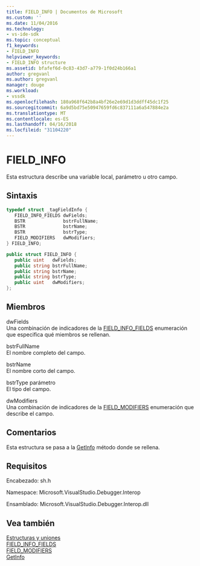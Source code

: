 ```yaml
---
title: FIELD_INFO | Documentos de Microsoft
ms.custom: ''
ms.date: 11/04/2016
ms.technology:
- vs-ide-sdk
ms.topic: conceptual
f1_keywords:
- FIELD_INFO
helpviewer_keywords:
- FIELD_INFO structure
ms.assetid: bfafef6d-0c83-43d7-a779-1f0d24b166a1
author: gregvanl
ms.author: gregvanl
manager: douge
ms.workload:
- vssdk
ms.openlocfilehash: 180a968f642b8a4bf26e2e69d1d3ddff45dc1f25
ms.sourcegitcommit: 6a9d5bd75e50947659fd6c837111a6a547884e2a
ms.translationtype: MT
ms.contentlocale: es-ES
ms.lasthandoff: 04/16/2018
ms.locfileid: "31104220"
---
```

# <a name="fieldinfo"></a>FIELD_INFO
Esta estructura describe una variable local, parámetro u otro campo.  
  
## <a name="syntax"></a>Sintaxis  
  
```cpp  
typedef struct _tagFieldInfo {   
   FIELD_INFO_FIELDS dwFields;  
   BSTR              bstrFullName;  
   BSTR              bstrName;  
   BSTR              bstrType;  
   FIELD_MODIFIERS   dwModifiers;  
} FIELD_INFO;  
```  
  
```csharp  
public struct FIELD_INFO {  
   public uint   dwFields;  
   public string bstrFullName;  
   public string bstrName;  
   public string bstrType;  
   public uint   dwModifiers;  
};  
```  
  
## <a name="members"></a>Miembros  
 dwFields  
 Una combinación de indicadores de la [FIELD_INFO_FIELDS](../../../extensibility/debugger/reference/field-info-fields.md) enumeración que especifica qué miembros se rellenan.  
  
 bstrFullName  
 El nombre completo del campo.  
  
 bstrName  
 El nombre corto del campo.  
  
 bstrType parámetro  
 El tipo del campo.  
  
 dwModifiers  
 Una combinación de indicadores de la [FIELD_MODIFIERS](../../../extensibility/debugger/reference/field-modifiers.md) enumeración que describe el campo.  
  
## <a name="remarks"></a>Comentarios  
 Esta estructura se pasa a la [GetInfo](../../../extensibility/debugger/reference/idebugfield-getinfo.md) método donde se rellena.  
  
## <a name="requirements"></a>Requisitos  
 Encabezado: sh.h  
  
 Namespace: Microsoft.VisualStudio.Debugger.Interop  
  
 Ensamblado: Microsoft.VisualStudio.Debugger.Interop.dll  
  
## <a name="see-also"></a>Vea también  
 [Estructuras y uniones](../../../extensibility/debugger/reference/structures-and-unions.md)   
 [FIELD_INFO_FIELDS](../../../extensibility/debugger/reference/field-info-fields.md)   
 [FIELD_MODIFIERS](../../../extensibility/debugger/reference/field-modifiers.md)   
 [GetInfo](../../../extensibility/debugger/reference/idebugfield-getinfo.md)